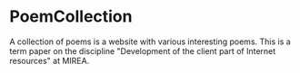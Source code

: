 # PoemCollection
A collection of poems is a website with various interesting poems. 
This is a term paper on the discipline "Development of the client part of Internet resources" at MIREA.
